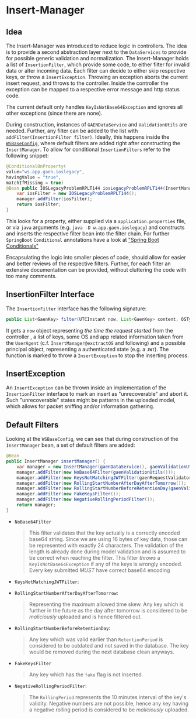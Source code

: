 # Insert-Manager

## Idea
The Insert-Manager was introduced to reduce logic in controllers. The idea is to provide a second abstraction layer next to the `DataServices` to provide for possible generic validation and normalization. The Insert-Manager holds a list of `InsertionFilter`, which provide some code, to either filter for invalid data or alter incoming data. Each filter can decide to either skip respective keys, or throw a `InsertException`. Throwing an exception aborts the current insert request, and throws to the controller. Inside the controller the exception can be mapped to a respective error message and http status code.

The current default only handles `KeyIsNotBase64Exception` and ignores all other exceptions (since there are none).

During construction, instances of `GAENDataService` and `ValidationUtils` are needed. Further, any filter can be added to the list with `addFilter(InsertionFilter filter)`. Ideally, this happens inside the [`WSBaseConfig`](../config/WSBaseConfig.java), where default filters are added right after constructing the `InsertManager`. To allow for conditional `InsertionFilters` refer to the following snippet:

```java
@ConditionalOnProperty(
value="ws.app.gaen.ioslegacy", 
havingValue = "true", 
matchIfMissing = true)
@Bean public IOSLegacyProblemRPLT144 iosLegacyProblemRPLT144(InsertManager manager){
    var iosFilter = new IOSLegacyProblemRPLT144();
    manager.addFilter(iosFilter);
    return iosFilter;
}
```

This looks for a property, either supplied via a `application.properties` file, or via `java` arguments (e.g. `java -D w.app.gaen.ioslegacy`) and constructs and inserts the respective filter bean into the filter chain. For further `SpringBoot` `Conditional` annotations have a look at ["Spring Boot Conditionals"](https://reflectoring.io/spring-boot-conditionals/)

Encapsulating the logic into smaller pieces of code, should allow for easier and better reviews of the respective filters. Further, for each filter an extensive documentation can be provided, without cluttering the code with too many comments. 

## InsertionFilter Interface
The `InsertionFilter` interface has the following signature:

```java
public List<GaenKey> filter(UTCInstant now, List<GaenKey> content, OSType osType, Version osVersion, Version appVersion, Object principal) throws InsertException;
```

It gets a `now` object representing _the time the request started_ from the controller , a list of keys, some OS and app related information taken from the `UserAgent` (c.f. `InsertManager@exctractOS` and following) and a possible principal object, representing a authenticated state (e.g. a `JWT`). The function is marked to throw a `InsertException` to stop the inserting process.

## InsertException

An `InsertException` can be thrown inside an implementation of the `InsertionFilter` interface to mark an insert as "unrecoverable" and abort it. Such "unrecoverable" states might be patterns in the uploaded model, which allows for packet sniffing and/or information gathering.

## Default Filters

Looking at the `WSBaseConfig`, we can see that during construction of the `InsertManager` bean, a set of default filters are added:

```java
@Bean
public InsertManager insertManager() {
    var manager = new InsertManager(gaenDataService(), gaenValidationUtils());
    manager.addFilter(new NoBase64Filter(gaenValidationUtils()));
    manager.addFilter(new KeysNotMatchingJWTFilter(gaenRequestValidator, gaenValidationUtils()));
    manager.addFilter(new RollingStartNumberAfterDayAfterTomorrow());
    manager.addFilter(new RollingStartNumberBeforeRetentionDay(gaenValidationUtils()));
    manager.addFilter(new FakeKeysFilter());
    manager.addFilter(new NegativeRollingPeriodFilter());
    return manager;
}
```

- `NoBase64Filter`
    > This filter validates that the key actually is a correctly encoded base64 string. Since we are using 16 bytes of key data, those can be represented with exactly 24 characters. The validation of the length is already done during model validation and is assumed to be correct when reaching the filter. This filter _throws_ a `KeyIsNotBase64Exception` if any of the keys is wrongly encoded. Every key submitted _MUST_ have correct base64 encoding
- `KeysNotMatchingJWTFilter`: 
    > 
- `RollingStartNumberAfterDayAfterTomorrow`: 
    > Representing the maximum allowed time skew. Any key which is further in the future as the day after tomorrow is considered to be _maliciously_ uploaded and is hence filtered out.
- `RollingStartNumberBeforeRetentionDay`: 
    > Any key which was valid earlier than `RetentionPeriod` is considered to be outdated and not saved in the database. The key would be removed during the next database clean anyways.
- `FakeKeysFilter`
    > Any key which has the `fake` flag is not inserted.
- `NegativeRollingPeriodFilter`: 
    > The `RollingPeriod` represents the 10 minutes interval of the key's validity. Negative numbers are not possible, hence any key having a negative rolling period is considered to be _maliciously_ uploaded.